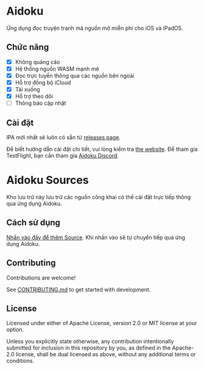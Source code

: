 # Aidoku
Ứng dụng đọc truyện tranh mã nguồn mở miễn phí cho iOS và iPadOS.

## Chức năng
- [x] Không quảng cáo
- [x] Hệ thống nguồn WASM mạnh mẽ
- [x] Đọc trực tuyến thông qua các nguồn bên ngoài
- [x] Hỗ trợ đồng bộ iCloud
- [x] Tải xuống
- [x] Hỗ trợ theo dõi
- [ ] Thông báo cập nhật

## Cài đặt
IPA mới nhất sẽ luôn có sẵn từ [releases page](https://github.com/JustaTama/Aidoku-VN-Sources/releases).

Để biết hướng dẫn cài đặt chi tiết, vui lòng kiểm tra [the website](https://aidoku.app). Để tham gia TestFlight, bạn cần tham gia [Aidoku Discord](https://discord.gg/9U8cC5Zk3s).

# Aidoku Sources
Kho lưu trữ này lưu trữ các nguồn công khai có thể cài đặt trực tiếp thông qua ứng dụng Aidoku.

## Cách sử dụng
[Nhấn vào đây để thêm Source](https://aidoku.app/add-source-list/?url=https://raw.githubusercontent.com/JustaTama/Aidoku-VN-Sources/gh-pages/).
Khi nhấn vào sẽ tự chuyển tiếp qua ứng dụng Aidoku.

## Contributing
Contributions are welcome!

See [CONTRIBUTING.md](./.github/CONTRIBUTING.md) to get started with development.

## License
Licensed under either of Apache License, version 2.0 or MIT license at your option.

Unless you explicitly state otherwise, any contribution intentionally submitted for inclusion in this repository by you, as defined in the Apache-2.0 license, shall be dual licensed as above, without any additional terms or conditions.
